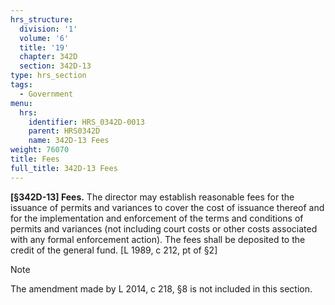 ```yaml
---
hrs_structure:
  division: '1'
  volume: '6'
  title: '19'
  chapter: 342D
  section: 342D-13
type: hrs_section
tags:
  - Government
menu:
  hrs:
    identifier: HRS_0342D-0013
    parent: HRS0342D
    name: 342D-13 Fees
weight: 76070
title: Fees
full_title: 342D-13 Fees
---
```

**[§342D-13] Fees.** The director may establish reasonable fees for the issuance of permits and variances to cover the cost of issuance thereof and for the implementation and enforcement of the terms and conditions of permits and variances (not including court costs or other costs associated with any formal enforcement action). The fees shall be deposited to the credit of the general fund. [L 1989, c 212, pt of §2]

Note

The amendment made by L 2014, c 218, §8 is not included in this section.